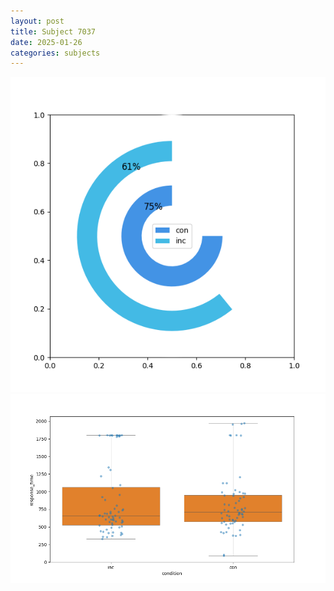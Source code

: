 ```yaml
---
layout: post
title: Subject 7037
date: 2025-01-26
categories: subjects
---
```


![](data/7037/run-9/7037_accuracy_by_condition.png)
![](data/7037/run-9/7037_rt.png)
